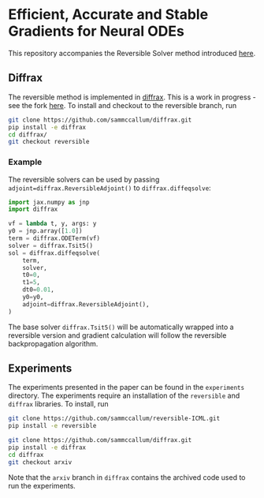 # Efficient, Accurate and Stable Gradients for Neural ODEs

This repository accompanies the Reversible Solver method introduced [here](https://arxiv.org/abs/2410.11648).

## Diffrax
The reversible method is implemented in [diffrax](https://github.com/patrick-kidger/diffrax). This is a work in progress - see the fork [here](https://github.com/sammccallum/diffrax). To install and checkout to the reversible branch, run
```bash
git clone https://github.com/sammccallum/diffrax.git
pip install -e diffrax
cd diffrax/
git checkout reversible 
```

### Example
The reversible solvers can be used by passing `adjoint=diffrax.ReversibleAdjoint()` to `diffrax.diffeqsolve`:
```python
import jax.numpy as jnp
import diffrax

vf = lambda t, y, args: y
y0 = jnp.array([1.0])
term = diffrax.ODETerm(vf)
solver = diffrax.Tsit5()
sol = diffrax.diffeqsolve(
    term,
    solver,
    t0=0,
    t1=5,
    dt0=0.01,
    y0=y0,
    adjoint=diffrax.ReversibleAdjoint(),
)
```
The base solver `diffrax.Tsit5()` will be automatically wrapped into a reversible version and gradient calculation will follow the reversible backpropagation algorithm.

## Experiments
The experiments presented in the paper can be found in the `experiments` directory. The experiments require an installation of the `reversible` and `diffrax` libraries. To install, run
```bash
git clone https://github.com/sammccallum/reversible-ICML.git
pip install -e reversible

git clone https://github.com/sammccallum/diffrax.git
pip install -e diffrax
cd diffrax
git checkout arxiv
```
Note that the `arxiv` branch in `diffrax` contains the archived code used to run the experiments.